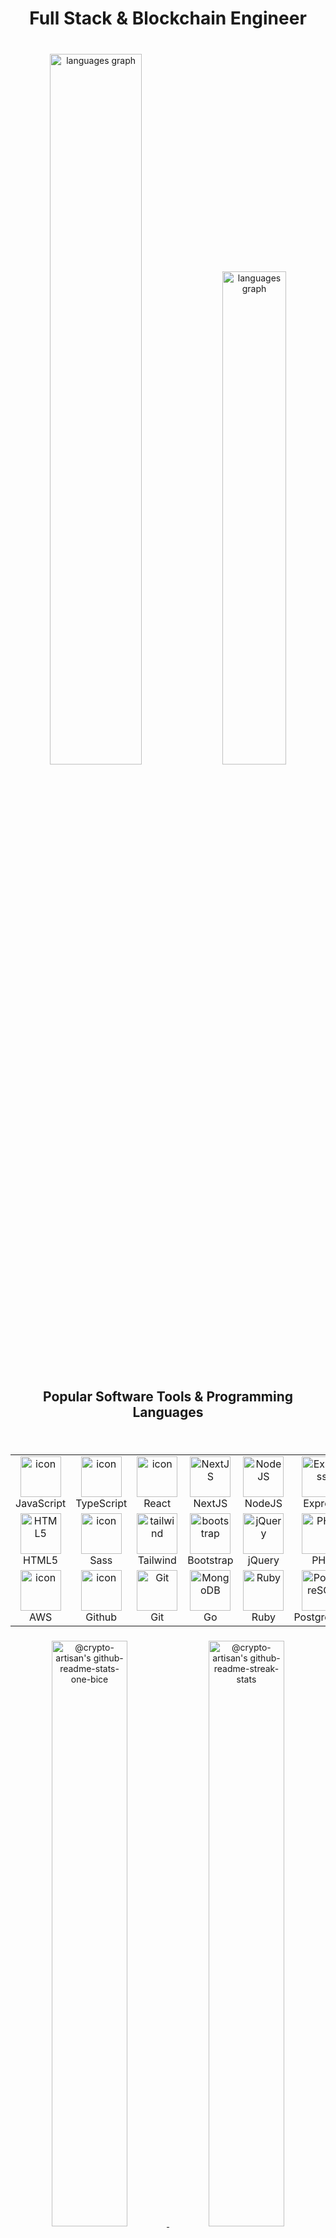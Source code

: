 ###

<h1 align="center">Full Stack & Blockchain Engineer</h1>

###

<br clear="both" />

<div align="center">
  <img
    src="https://github-readme-stats.vercel.app/api/top-langs?username=crypto-artisan&locale=en&hide_title=true&layout=compact&card_width=420&langs_count=8&theme=dracula&hide_border=true&order=2"
    width="54%"
    alt="languages graph" />
  <img
    src="https://streak-stats.demolab.com/?user=crypto-artisan&theme=neon&hide_border=true&card_width=420"
    width="45%"
    alt="languages graph" />
</div>

###

<h2 align="center">Popular Software Tools & Programming Languages</h2>

###

<br clear="both" />

<table align="center">
  <tr>
    <td align="center" width="128">
      <img
        src="https://techstack-generator.vercel.app/js-icon.svg"
        alt="icon"
        width="65"
        height="65" />
      <br />JavaScript
    </td>
    <td align="center" width="128">
      <img
        src="https://techstack-generator.vercel.app/ts-icon.svg"
        alt="icon"
        width="65"
        height="65" />
      <br />TypeScript
    </td>
    <td align="center" width="128">
      <img
        src="https://techstack-generator.vercel.app/react-icon.svg"
        alt="icon"
        width="65"
        height="65" />
      <br />React
    </td>
    <td align="center" width="128">
      <img
        src="https://skillicons.dev/icons?i=nextjs"
        width="65"
        height="65"
        alt="NextJS" />
      <br />NextJS
    </td>
    <td align="center" width="128">
      <img
        src="https://skillicons.dev/icons?i=nodejs"
        width="65"
        height="65"
        alt="NodeJS" />
      <br />NodeJS
    </td>
    <td align="center" width="128">
      <img
        src="https://skillicons.dev/icons?i=express"
        width="65"
        height="65"
        alt="Express" />
      <br />Express
    </td>
    <td align="center" width="128">
      <img
        src="https://skillicons.dev/icons?i=mongodb"
        width="65"
        height="65"
        alt="MongoDB" />
      <br />MongoDB
    </td>
    <td align="center" width="128">
      <img
        src="https://techstack-generator.vercel.app/mysql-icon.svg"
        alt="icon"
        width="65"
        height="65" />
      <br />MySQL
    </td>
  </tr>
  <tr>
    <td align="center" width="128">
      <img
        src="https://skillicons.dev/icons?i=html"
        width="65"
        height="65"
        alt="HTML5" />
      <br />HTML5
    </td>
    <td align="center" width="128">
      <img
        src="https://techstack-generator.vercel.app/sass-icon.svg"
        alt="icon"
        width="65"
        height="65" />
      <br />Sass
    </td>
    <td align="center" width="128">
      <img
        src="https://skillicons.dev/icons?i=tailwind"
        width="65"
        height="65"
        alt="tailwind" />
      <br />Tailwind
    </td>
    <td align="center" width="128">
      <img
        src="https://skillicons.dev/icons?i=bootstrap"
        width="65"
        height="65"
        alt="bootstrap" />
        <br />Bootstrap
    </td>
    <td align="center" width="128">
      <img
        src="https://skillicons.dev/icons?i=jquery"
        width="65"
        height="65"
        alt="jQuery" />
      <br />jQuery
    </td>
    <td align="center" width="128">
      <img
      src="https://skillicons.dev/icons?i=php"
      width="65"
      height="65"
        alt="PHP" />
      <br />PHP
    </td>
    <td align="center" width="128">
      <img
        src="https://techstack-generator.vercel.app/webpack-icon.svg"
        alt="icon"
        width="65"
        height="65" />
      <br />Webpack
    </td>
    <td align="center" width="128">
      <img
        src="https://skillicons.dev/icons?i=vscode"
        width="65"
        height="65"
        alt="VsCode" />
      <br />VsCode
    </td>
  </tr>
  <tr>
    <td align="center" width="128">
      <img
        src="https://techstack-generator.vercel.app/aws-icon.svg"
        alt="icon"
        width="65"
        height="65" />
      <br />AWS
    </td>
    <td align="center" width="128">
      <img
        src="https://techstack-generator.vercel.app/github-icon.svg"
        alt="icon"
        width="65"
        height="65" />
      <br />Github
    </td>
    <td align="center" width="128">
      <img
        src="https://user-images.githubusercontent.com/25181517/192108372-f71d70ac-7ae6-4c0d-8395-51d8870c2ef0.png"
        width="65"
        height="65"
        alt="Git" />
      <br />Git
    </td>
    <td align="center" width="128">
      <img
        src="https://skillicons.dev/icons?i=go"
        width="65"
        height="65"
        alt="MongoDB" />
      <br />Go
    </td>
    <td align="center" width="128">
      <img
        src="https://skillicons.dev/icons?i=ruby"
        width="65"
        height="65"
        alt="Ruby" />
      <br />Ruby
    </td>
    <td align="center" width="128">
      <img
        src="https://skillicons.dev/icons?i=postgres"
        width="65"
        height="65"
        alt="PostgreSQL" />
      <br />PostgreSQL
    </td>
    <td align="center" width="128">
      <img
        src="https://skillicons.dev/icons?i=fastapi"
        width="65"
        height="65"
        alt="FastAPI" />
      <br />FastAPI
    </td>
    <td align="center" width="128">
      <img
        src="https://techstack-generator.vercel.app/docker-icon.svg"
        alt="icon"
        width="65"
        height="65" />
      <br />Docker
    </td>
  </tr>
</table>

###

<p align="center">
  <a href="https://github.com/crypto-artisan?tab=repositories">
    <img src="https://github-readme-stats-one-bice.vercel.app/api?username=crypto-artisan&theme=gotham&show_icons=true&count_private=true&hide_border=true&include_all_commits=true&count_private=true" width="49%" alt="@crypto-artisan's github-readme-stats-one-bice"/>
  </a>
  <a href="https://github.com/crypto-artisan?tab=stars">
    <img src="https://github-readme-activity-graph.vercel.app/graph?username=crypto-artisan&theme=react-dark&hide_border=true&hide_title=false&area=true&custom_title=Total%20contribution%20graph%20in%20all%20repo"  width="49%" alt="@crypto-artisan's github-readme-streak-stats"/>
  </a>
</p>

<div align="center">
  <img src="https://komarev.com/ghpvc/?username=crypto-artisan&&style=flat-square" align="center" />
</div> 

<h2 align="center">Projects</h2>
A selection of projects I've worked on — spanning Web3, decentralized apps, and innovative front-end experiences.

### 🧠 Joba  
[🔗 joba-rho.vercel.app](https://joba-rho.vercel.app/)  
A sleek platform for managing and discovering job opportunities in a modern, user-friendly interface.

---

### 🥚 Eggcellent  
[🔗 eggcellent-public.vercel.app](https://eggcellent-public.vercel.app/)  
A fun and interactive egg-themed app — think productivity meets personality.

---

### 🎨 Tatoo NFT  
[🔗 tatoo-nft.vercel.app](https://tatoo-nft.vercel.app/)  
A creative NFT marketplace with a tattoo-art spin — browse, mint, and collect.

---

### 🌩️ Nimbus DApp (XELIS)  
[🔗 nimbus-dapp-xelis.vercel.app/dashboard](https://nimbus-dapp-xelis.vercel.app/dashboard)  
A decentralized dashboard interface for XELIS blockchain tools and ecosystem utilities.

---

### 💸 QC Staking  
[🔗 qc-staking.vercel.app](https://qc-staking.vercel.app/)  
Staking made simple — a clean interface for staking and managing crypto assets.

---

### 🛡️ QuantumCloak  
[🔗 quantumcloak.network](https://www.quantumcloak.network/)  
Privacy-focused tools for blockchain users — shielding your data and transactions.

---

### 📊 Crypto App  
[🔗 crypto-app-flax-one.vercel.app](https://crypto-app-flax-one.vercel.app/)  
A responsive dashboard app for monitoring crypto prices, trends, and analytics.

---

### 🧾 Zerolend  
[🔗 zerolend-eight.vercel.app](https://zerolend-eight.vercel.app/)  
A decentralized lending platform UI — built for seamless DeFi interactions.

---

> Want more details or code links? Let me know and I’ll expand this section.

